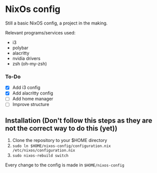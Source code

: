 # NixOs config

Still a basic NixOS config, a project in the making.

Relevant programs/services used:
- i3
- polybar
- alacritty
- nvidia drivers
- zsh (oh-my-zsh)

### To-Do
- [X] Add i3 config
- [X] Add alacritty config
- [ ] Add home manager
- [ ] Improve structure

## Installation (Don't follow this steps as they are not the correct way to do this (yet))

1. Clone the repository to your $HOME directory
2. `sudo ln $HOME/nixos-config/configuration.nix /etc/nixos/configuration.nix`
3. `sudo nixos-rebuild switch`

Every change to the config is made in `$HOME/nixos-config`
